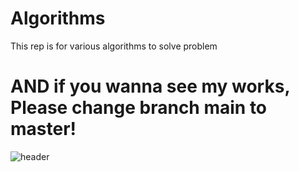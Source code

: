 # Algorithms
This rep is for various algorithms to solve problem 
<h1> AND if you wanna see my works, Please change branch main to master! </h1>

![header](https://capsule-render.vercel.app/api?type=slice&color=auto&height=300&section=header&text=Algorithms!!&fontSize=90)
